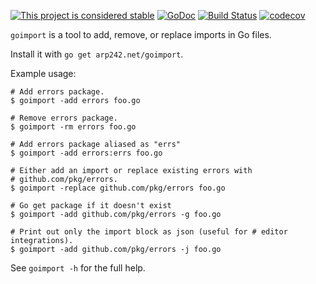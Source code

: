 [![This project is considered stable](https://img.shields.io/badge/Status-stable-green.svg)](https://arp242.net/status/stable)
[![GoDoc](https://godoc.org/arp242.net/goimport?status.svg)](https://godoc.org/arp242.net/goimport)
[![Build Status](https://travis-ci.org/Carpetsmoker/goimport.svg?branch=master)](https://travis-ci.org/Carpetsmoker/goimport)
[![codecov](https://codecov.io/gh/Carpetsmoker/goimport/branch/master/graph/badge.svg)](https://codecov.io/gh/Carpetsmoker/goimport)

`goimport` is a tool to add, remove, or replace imports in Go files.

Install it with `go get arp242.net/goimport`.

Example usage:

```shell
# Add errors package.
$ goimport -add errors foo.go

# Remove errors package.
$ goimport -rm errors foo.go

# Add errors package aliased as "errs"
$ goimport -add errors:errs foo.go

# Either add an import or replace existing errors with
# github.com/pkg/errors.
$ goimport -replace github.com/pkg/errors foo.go

# Go get package if it doesn't exist
$ goimport -add github.com/pkg/errors -g foo.go

# Print out only the import block as json (useful for # editor integrations).
$ goimport -add github.com/pkg/errors -j foo.go
```

See `goimport -h` for the full help.
